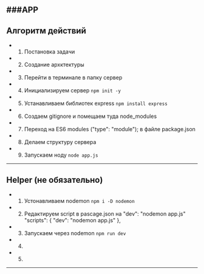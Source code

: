 ###APP
--------------------------------

## Алгоритм действий
- 1. Постановка задачи
- 2. Создание архктектуры
- 3. Перейти в терминале в папку сервер
- 4. Инициализируем сервер
```npm init -y```
- 5. Устанавливаем библиотек express
```npm install express ```
- 6. Создаем gitignore и помещаем туда node_modules
- 7. Переход на ES6 modules ("type": "module"); в файле package.json
- 8. Делаем структуру сервера
- 9. Запускаем ноду 
```node app.js ```
----------------------------------

## Helper (не обязательно)
- 1. Устонавливаем nodemon
```npm i -D nodemon ```
- 2. Редактируем script в pascage.json   на  "dev": "nodemon app.js"
 "scripts": {
    "dev": "nodemon app.js"
  },
- 3. Запускаем через nodemon
```npm run dev```
- 4. 
- 5. 

----------------------------------
##

